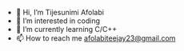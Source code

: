 - 👋 Hi, I’m Tijesunimi Afolabi
- 👀 I’m interested in coding
- 🌱 I’m currently learning C/C++
- 📫 How to reach me afolabiteejay23@gmail.com 

<!---
Jiggy-blaze/Jiggy-blaze is a ✨ special ✨ repository because its `README.md` (this file) appears on your GitHub profile.
You can click the Preview link to take a look at your changes.
--->
